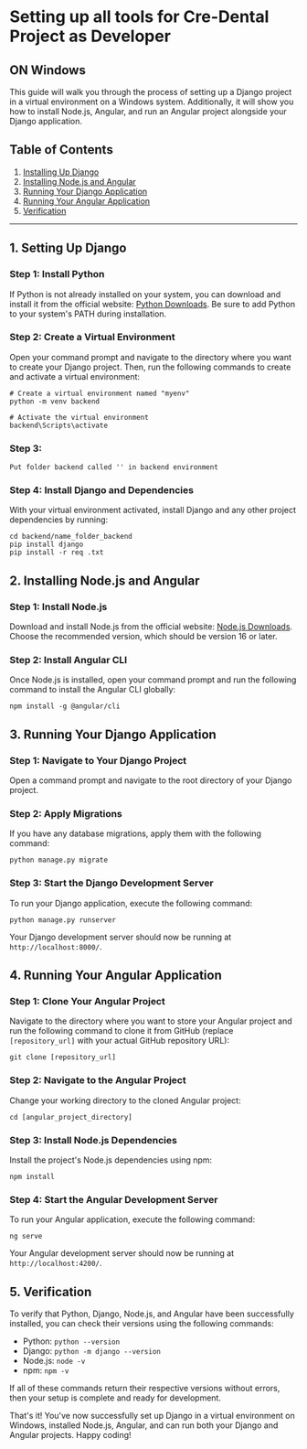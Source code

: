 # Setting up all tools for Cre-Dental Project as Developer

## ON Windows

This guide will walk you through the process of setting up a Django project in a virtual environment on a Windows system. Additionally, it will show you how to install Node.js, Angular, and run an Angular project alongside your Django application.

## Table of Contents

1. [Installing Up Django](#1-setting-up-django)
2. [Installing Node.js and Angular](#2-installing-nodejs-and-angular)
3. [Running Your Django Application](#3-running-your-django-application)
4. [Running Your Angular Application](#4-running-your-angular-application)
5. [Verification](#5-verification)

---

## 1. Setting Up Django

### Step 1: Install Python

If Python is not already installed on your system, you can download and install it from the official website: [Python Downloads](https://www.python.org/downloads/). Be sure to add Python to your system's PATH during installation.

### Step 2: Create a Virtual Environment

Open your command prompt and navigate to the directory where you want to create your Django project. Then, run the following commands to create and activate a virtual environment:

```shell
# Create a virtual environment named "myenv"
python -m venv backend

# Activate the virtual environment
backend\Scripts\activate
```

### Step 3: 
    Put folder backend called '' in backend environment

### Step 4: Install Django and Dependencies

With your virtual environment activated, install Django and any other project dependencies by running:

```shell
cd backend/name_folder_backend
pip install django
pip install -r req .txt
```

## 2. Installing Node.js and Angular

### Step 1: Install Node.js

Download and install Node.js from the official website: [Node.js Downloads](https://nodejs.org/en/download/). Choose the recommended version, which should be version 16 or later.

### Step 2: Install Angular CLI

Once Node.js is installed, open your command prompt and run the following command to install the Angular CLI globally:

```shell
npm install -g @angular/cli
```

## 3. Running Your Django Application

### Step 1: Navigate to Your Django Project

Open a command prompt and navigate to the root directory of your Django project.

### Step 2: Apply Migrations

If you have any database migrations, apply them with the following command:

```shell
python manage.py migrate
```

### Step 3: Start the Django Development Server

To run your Django application, execute the following command:

```shell
python manage.py runserver
```

Your Django development server should now be running at `http://localhost:8000/`.

## 4. Running Your Angular Application

### Step 1: Clone Your Angular Project

Navigate to the directory where you want to store your Angular project and run the following command to clone it from GitHub (replace `[repository_url]` with your actual GitHub repository URL):

```shell
git clone [repository_url]
```

### Step 2: Navigate to the Angular Project

Change your working directory to the cloned Angular project:

```shell
cd [angular_project_directory]
```

### Step 3: Install Node.js Dependencies

Install the project's Node.js dependencies using npm:

```shell
npm install
```

### Step 4: Start the Angular Development Server

To run your Angular application, execute the following command:

```shell
ng serve
```

Your Angular development server should now be running at `http://localhost:4200/`.

## 5. Verification

To verify that Python, Django, Node.js, and Angular have been successfully installed, you can check their versions using the following commands:

- Python: `python --version`
- Django: `python -m django --version`
- Node.js: `node -v`
- npm: `npm -v`

If all of these commands return their respective versions without errors, then your setup is complete and ready for development.

That's it! You've now successfully set up Django in a virtual environment on Windows, installed Node.js, Angular, and can run both your Django and Angular projects. Happy coding!
